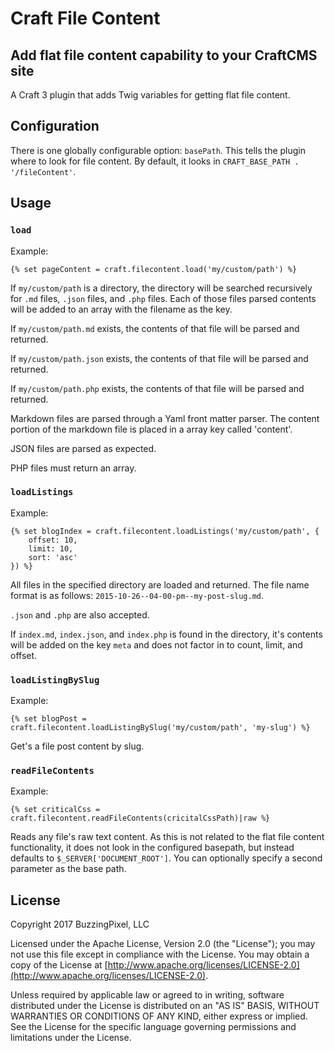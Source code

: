 # Craft File Content
## Add flat file content capability to your CraftCMS site

A Craft 3 plugin that adds Twig variables for getting flat file content.

## Configuration

There is one globally configurable option: `basePath`. This tells the plugin where to look for file content. By default, it looks in `CRAFT_BASE_PATH . '/fileContent'`.

## Usage

### `load`

Example:

```twig
{% set pageContent = craft.filecontent.load('my/custom/path') %}
```

If `my/custom/path` is a directory, the directory will be searched recursively for `.md` files, `.json` files, and `.php` files. Each of those files parsed contents will be added to an array with the filename as the key.

If `my/custom/path.md` exists, the contents of that file will be parsed and returned.

If `my/custom/path.json` exists, the contents of that file will be parsed and returned.

If `my/custom/path.php` exists, the contents of that file will be parsed and returned.

Markdown files are parsed through a Yaml front matter parser. The content portion of the markdown file is placed in a array key called 'content'.

JSON files are parsed as expected.

PHP files must return an array.

### `loadListings`

Example:

```twig
{% set blogIndex = craft.filecontent.loadListings('my/custom/path', {
    offset: 10,
    limit: 10,
    sort: 'asc'
}) %}
```

All files in the specified directory are loaded and returned. The file name format is as follows: `2015-10-26--04-00-pm--my-post-slug.md`.

`.json` and `.php` are also accepted.

If `index.md`, `index.json`, and `index.php` is found in the directory, it's contents will be added on the key `meta` and does not factor in to count, limit, and offset.

### `loadListingBySlug`

Example:

```twig
{% set blogPost = craft.filecontent.loadListingBySlug('my/custom/path', 'my-slug') %}
```

Get's a file post content by slug.

### `readFileContents`

Example:

```twig
{% set criticalCss = craft.filecontent.readFileContents(cricitalCssPath)|raw %}
```

Reads any file's raw text content. As this is not related to the flat file content functionality, it does not look in the configured basepath, but instead defaults to `$_SERVER['DOCUMENT_ROOT']`. You can optionally specify a second parameter as the base path.

## License

Copyright 2017 BuzzingPixel, LLC

Licensed under the Apache License, Version 2.0 (the "License");
you may not use this file except in compliance with the License.
You may obtain a copy of the License at [http://www.apache.org/licenses/LICENSE-2.0](http://www.apache.org/licenses/LICENSE-2.0).

Unless required by applicable law or agreed to in writing, software
distributed under the License is distributed on an "AS IS" BASIS,
WITHOUT WARRANTIES OR CONDITIONS OF ANY KIND, either express or implied.
See the License for the specific language governing permissions and
limitations under the License.
